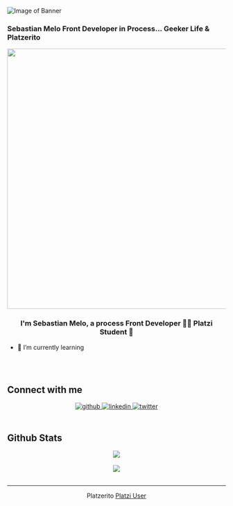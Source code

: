 ![Image of Banner](https://geekculture.co/wp-content/uploads/2020/05/halo-2-anniversary.jpg)



### Sebastian Melo Front Developer in Process... Geeker Life & Platzerito
<div align="center">
<img src="https://rishavanand.github.io/static/images/greetings.gif" align="center" height="undefined" width="600" />
</div>  
  

### <div align="center">I'm Sebastian Melo, a process Front Developer 👨‍💻 Platzi Student 🚀</div>  
  

- 🌱 I’m currently learning   
  

<br/>  


<br/>  


## Connect with me  
<div align="center">
<a href="https://github.com/JsMelix" target="_blank">
<img src=https://img.shields.io/badge/github-%2324292e.svg?&style=for-the-badge&logo=github&logoColor=white alt=github style="margin-bottom: 5px;" />
</a>
<a href="https://www.linkedin.com/in/j-sebas-melo-9a37501a4/" target="_blank">
<img src=https://img.shields.io/badge/linkedin-%231E77B5.svg?&style=for-the-badge&logo=linkedin&logoColor=white alt=linkedin style="margin-bottom: 5px;" />
</a>
<a href="https://twitter.com/CarpioWeen1" target="_blank">
<img src=https://img.shields.io/badge/twitter-%2300acee.svg?&style=for-the-badge&logo=twitter&logoColor=white alt=twitter style="margin-bottom: 5px;" />
</a>  
</div>  
  

<br/>  


## Github Stats  
<div align="center"><img src="https://github-readme-stats.vercel.app/api?username=JsMelix&show_icons=true&count_private=true" align="center" /></div>  

<br/>  

<div align="center">
<img src="https://komarev.com/ghpvc/?username=rishavanand&&style=flat-square" align="center" />
</div>  

<br />

----
<div align="center">Platzerito <a href="https://platzi.com/@SebastianMelo7/" target="_blank">Platzi User</a></div>
